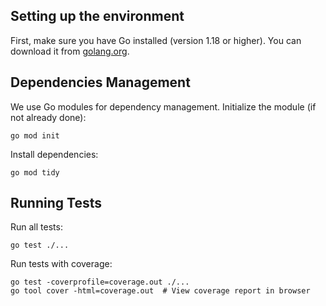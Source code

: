 ## Setting up the environment

First, make sure you have Go installed (version 1.18 or higher). You can download it from [golang.org](https://golang.org/dl/).

## Dependencies Management

We use Go modules for dependency management. Initialize the module (if not already done):

```shell
go mod init
```

Install dependencies:

```shell
go mod tidy
```

## Running Tests

Run all tests:

```shell
go test ./...
```

Run tests with coverage:

```shell
go test -coverprofile=coverage.out ./...
go tool cover -html=coverage.out  # View coverage report in browser
```